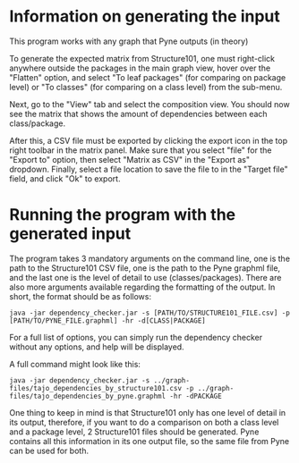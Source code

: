 # Information on generating the input
This program works with any graph that Pyne outputs (in theory)

To generate the expected matrix from Structure101, one must right-click anywhere outside the packages in the main graph view,
hover over the "Flatten" option, and select "To leaf packages" (for comparing on package level) or "To classes" (for comparing on a class level) from the sub-menu.

Next, go to the "View" tab and select the composition view.
You should now see the matrix that shows the amount of dependencies between each class/package.

After this, a CSV file must be exported by clicking the export icon in the top right toolbar in the matrix panel.
Make sure that you select "file" for the "Export to" option, then select "Matrix as CSV" in the "Export as" dropdown.
Finally, select a file location to save the file to in the "Target file" field, and click "Ok" to export.

# Running the program with the generated input
The program takes 3 mandatory arguments on the command line, one is the path to the Structure101 CSV file, 
one is the path to the Pyne graphml file, and the last one is the level of detail to use (classes/packages).
There are also more arguments available regarding the formatting of the output.
In short, the format should be as follows:

```
java -jar dependency_checker.jar -s [PATH/TO/STRUCTURE101_FILE.csv] -p [PATH/TO/PYNE_FILE.graphml] -hr -d[CLASS|PACKAGE]
```
For a full list of options, you can simply run the dependency checker without any options, and help will be displayed.

A full command might look like this:
```
java -jar dependency_checker.jar -s ../graph-files/tajo_dependencies_by_structure101.csv -p ../graph-files/tajo_dependencies_by_pyne.graphml -hr -dPACKAGE
```

One thing to keep in mind is that Structure101 only has one level of detail in its output, therefore, if you want to do a comparison on both a class level and a package level, 2 Structure101 files should be generated. 
Pyne contains all this information in its one output file, so the same file from Pyne can be used for both.
